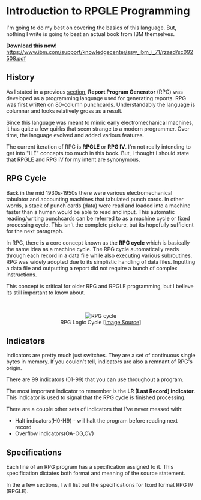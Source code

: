 # Introduction to RPGLE Programming


I'm going to do my best on covering the basics of this language. 
But, nothing I write is going to beat an actual book from IBM themselves.


**Download this now!** https://www.ibm.com/support/knowledgecenter/ssw_ibm_i_71/rzasd/sc092508.pdf



## History
As I stated in a previous [section](https://barrettotte.github.io/IBMi-Book/#/core/ibmi/history), **Report Program Generator** (RPG) was developed as a programming language used for generating reports.
RPG was first written on 80-column punchcards.
Understandably the language is columnar and looks relatively gross as a result.

Since this language was meant to mimic early electromechanical machines, it has quite a few quirks that seem strange to a modern programmer. Over time, the language evolved and added various features.


The current iteration of RPG is **RPGLE** or **RPG IV**. I'm not really intending to get into "ILE" concepts too much in this book. But, I thought I should state that RPGLE and RPG IV for my intent are synonymous.


## RPG Cycle
Back in the mid 1930s-1950s there were various electromechanical tabulator and accounting machines that tabulated punch cards. In other words, a stack of punch cards (data) were read and loaded into a machine faster than a human would be able to read and input. This automatic reading/writing punchcards can be referred to as a machine cycle or fixed processing cycle.
This isn't the complete picture, but its hopefully sufficient for the next paragraph.

In RPG, there is a core concept known as the **RPG cycle** which is basically the same idea as a machine cycle.
The RPG cycle automatically reads through each record in a data file while also executing various subroutines.
RPG was widely adopted due to its simplistic handling of data files. 
Inputting a data file and outputting a report did not require a bunch of complex instructions.

This concept is critical for older RPG and RPGLE programming,
but I believe its still important to know about.

<br>
<figure align="center">
	<img src="./core/rpgle/_assets/rpglcyc.gif" alt="RPG cycle" />
    <figcaption align="center">
		RPG Logic Cycle
		<a href="https://www.ibm.com/support/knowledgecenter/ssw_ibm_i_74/rzasd/gencyc.htm">
			[Image Source]
		</a>
	</figcaption>
</figure>


## Indicators
Indicators are pretty much just switches. They are a set of continuous single bytes in memory.
If you couldn't tell, indicators are also a remnant of RPG's origin.

There are 99 indicators (01-99) that you can use throughout a program.

The most important indicator to remember is the **LR (Last Record) indicator**.
This indicator is used to signal that the RPG cycle is finished processing.

There are a couple other sets of indicators that I've never messed with:
* Halt indicators(H0-H9) - will halt the program before reading next record
* Overflow indicators(OA-OG,OV)



## Specifications
Each line of an RPG program has a specification assigned to it. This specification dictates both format and meaning of the source statement.

In the a few sections, I will list out the specifications for fixed format RPG IV (RPGLE).


